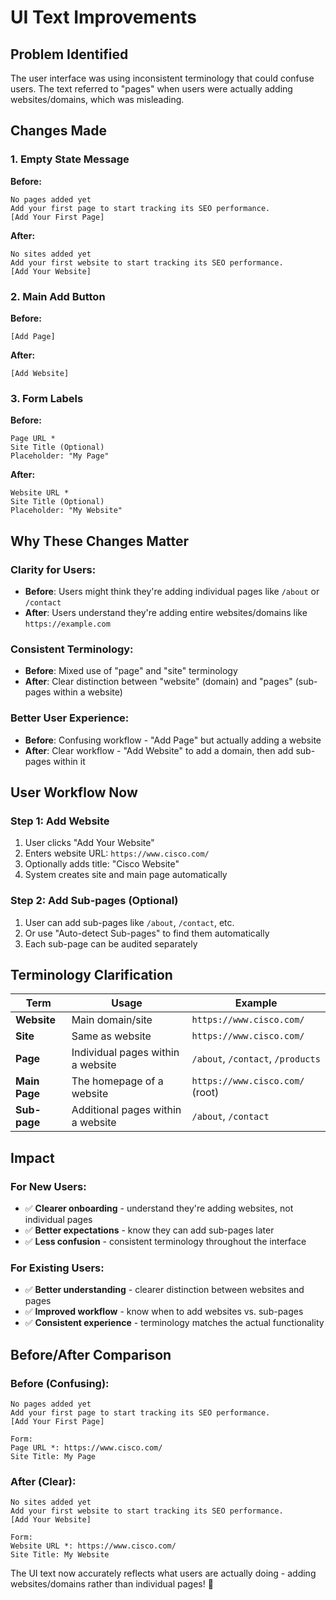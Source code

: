 # UI Text Improvements

## Problem Identified
The user interface was using inconsistent terminology that could confuse users. The text referred to "pages" when users were actually adding websites/domains, which was misleading.

## Changes Made

### 1. **Empty State Message**
**Before:**
```
No pages added yet
Add your first page to start tracking its SEO performance.
[Add Your First Page]
```

**After:**
```
No sites added yet
Add your first website to start tracking its SEO performance.
[Add Your Website]
```

### 2. **Main Add Button**
**Before:**
```
[Add Page]
```

**After:**
```
[Add Website]
```

### 3. **Form Labels**
**Before:**
```
Page URL *
Site Title (Optional)
Placeholder: "My Page"
```

**After:**
```
Website URL *
Site Title (Optional)
Placeholder: "My Website"
```

## Why These Changes Matter

### **Clarity for Users:**
- **Before**: Users might think they're adding individual pages like `/about` or `/contact`
- **After**: Users understand they're adding entire websites/domains like `https://example.com`

### **Consistent Terminology:**
- **Before**: Mixed use of "page" and "site" terminology
- **After**: Clear distinction between "website" (domain) and "pages" (sub-pages within a website)

### **Better User Experience:**
- **Before**: Confusing workflow - "Add Page" but actually adding a website
- **After**: Clear workflow - "Add Website" to add a domain, then add sub-pages within it

## User Workflow Now

### **Step 1: Add Website**
1. User clicks "Add Your Website"
2. Enters website URL: `https://www.cisco.com/`
3. Optionally adds title: "Cisco Website"
4. System creates site and main page automatically

### **Step 2: Add Sub-pages (Optional)**
1. User can add sub-pages like `/about`, `/contact`, etc.
2. Or use "Auto-detect Sub-pages" to find them automatically
3. Each sub-page can be audited separately

## Terminology Clarification

| Term | Usage | Example |
|------|-------|---------|
| **Website** | Main domain/site | `https://www.cisco.com/` |
| **Site** | Same as website | `https://www.cisco.com/` |
| **Page** | Individual pages within a website | `/about`, `/contact`, `/products` |
| **Main Page** | The homepage of a website | `https://www.cisco.com/` (root) |
| **Sub-page** | Additional pages within a website | `/about`, `/contact` |

## Impact

### **For New Users:**
- ✅ **Clearer onboarding** - understand they're adding websites, not individual pages
- ✅ **Better expectations** - know they can add sub-pages later
- ✅ **Less confusion** - consistent terminology throughout the interface

### **For Existing Users:**
- ✅ **Better understanding** - clearer distinction between websites and pages
- ✅ **Improved workflow** - know when to add websites vs. sub-pages
- ✅ **Consistent experience** - terminology matches the actual functionality

## Before/After Comparison

### **Before (Confusing):**
```
No pages added yet
Add your first page to start tracking its SEO performance.
[Add Your First Page]

Form:
Page URL *: https://www.cisco.com/
Site Title: My Page
```

### **After (Clear):**
```
No sites added yet
Add your first website to start tracking its SEO performance.
[Add Your Website]

Form:
Website URL *: https://www.cisco.com/
Site Title: My Website
```

The UI text now accurately reflects what users are actually doing - adding websites/domains rather than individual pages! 🎉

